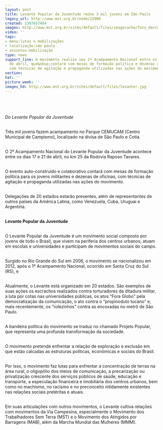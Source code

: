 ```yaml
---
layout: post
title: Levante Popular da Juventude reúne 3 mil jovens em São Paulo
legacy_url: http://www.mst.org.br/node/15980
created: 1397657484
images: http://www.mst.org.br/sites/default/files/imagecache/foto_destaque/levante!.jpg
video: ''
tags:
- menu:lutas e mobilizações
- localização:são paulo
- assuntos:mobilização
type: news
support_line: O movimento realiza seu 2º Acampamento Nacional entre os dias 17 e 21
  de abril, que&nbsp;contará com mesas de formação política e dezenas de oficinas,
  com técnicas de agitação e propaganda utilizadas nas ações do movimento.
section: 
hat: ''
picture_week: ''
images_hd: http://www.mst.org.br/sites/default/files/levante!.jpg
---
```

<p><img style="margin: 10px;" src="http://www.mst.org.br/sites/default/files/levante_2.jpg" alt=""><br><br><br><em>Do Levante Popular da Juventude<br></em></p><p><br>Três mil jovens fazem acampamento no Parque CEMUCAM (Centro Municipal de Campismo), localizado na divisa de São Paulo e Cotia.</p><p><br>O 2º Acampamento Nacional do Levante Popular da Juventude acontece entre os dias 17 e 21 de abril, no km 25 da Rodovia Raposo Tavares.</p><p><br>O evento auto-construído e colaborativo contará com mesas de formação política para os jovens militantes e dezenas de oficinas, com técnicas de agitação e propaganda utilizadas nas ações do movimento.&nbsp;</p><p><br>Delegações de 20 estados estarão presentes, além de representantes de outros países da América Latina, como Venezuela, Cuba, Uruguai e Argentina.</p><p><br><strong>Levante Popular da Juventude</strong></p><p><br>O Levante Popular da Juventude é um movimento social composto por jovens de todo o Brasil, que vivem na periferia dos centros urbanos, atuam em escolas e universidades e participam de movimentos sociais do campo.</p><p><br>Surgido no Rio Grande do Sul em 2006, o movimento se nacionalizou em 2012, após o 1º Acampamento Nacional, ocorrido em Santa Cruz do Sul (RS), e</p><p><br>Atualmente, o Levante está organizado em 20 estados. São exemplos de suas ações os escrachos realizados contra torturadores da ditadura militar, a luta por cotas nas universidades públicas, os atos “Fora Globo” pela democratização da comunicação, o ato contra o “propinoduto tucano” e, mais recentemente, os “rolezinhos” contra as encoxadas no metrô de São Paulo.</p><p><br>A bandeira política do movimento se traduz no chamado Projeto Popular, que representa uma profunda transformação da sociedade.</p><p><br>O movimento pretende enfrentar a relação de exploração e exclusão em que estão calcadas as estruturas políticas, econômicas e sociais do Brasil.</p><p><br>Por isso, o movimento faz lutas para enfrentar a concentração de terras na área rural, o oligopólio dos meios de comunicação, a precarização ou privatização crescente dos serviços públicos de saúde, educação e transporte, a especulação financeira e imobiliária dos centros urbanos, bem como no machismo, no racismo e no preconceito nitidamente existentes nas relações sociais pretéritas e atuais.</p><p><br>Em suas articulações com outros movimentos, o Levante cultiva relações com movimentos da Via Campesina, especialmente o Movimento dos Trabalhadores Sem Terra (MST) e o Movimento dos Atingidos por Barragens (MAB), além da Marcha Mundial das Mulheres (MMM).</p><p>&nbsp;</p><p>&nbsp;</p>
